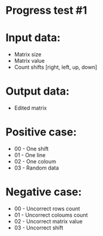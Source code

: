 # Progress test #1 

# Input data:
 - Matrix size
 - Matrix value
 - Count shifts [right, left, up, down]

# Output data:
 - Edited matrix

# Positive case:
 - 00 - One shift
 - 01 - One line
 - 02 - One coloum
 - 03 - Random data

# Negative case:
 - 00 - Uncorrect rows count 
 - 01 - Uncorrect coloums count
 - 02 - Uncorrect matrix value 
 - 03 - Uncorrect shift

